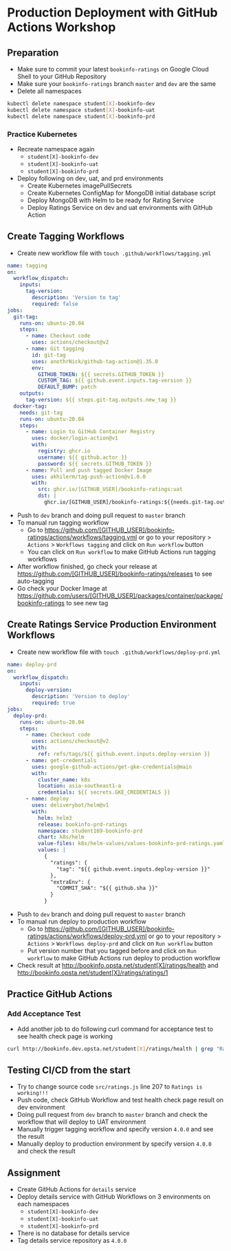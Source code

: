 # Production Deployment with GitHub Actions Workshop

## Preparation

* Make sure to commit your latest `bookinfo-ratings` on Google Cloud Shell to your GitHub Repository
* Make sure your `bookinfo-ratings` branch `master` and `dev` are the same
* Delete all namespaces

```bash
kubectl delete namespace student[X]-bookinfo-dev
kubectl delete namespace student[X]-bookinfo-uat
kubectl delete namespace student[X]-bookinfo-prd
```

### Practice Kubernetes

* Recreate namespace again
  * `student[X]-bookinfo-dev`
  * `student[X]-bookinfo-uat`
  * `student[X]-bookinfo-prd`
* Deploy following on dev, uat, and prd environments
  * Create Kubernetes imagePullSecrets
  * Create Kubernetes ConfigMap for MongoDB initial database script
  * Deploy MongoDB with Helm to be ready for Rating Service
  * Deploy Ratings Service on dev and uat environments with GitHub Action

## Create Tagging Workflows

* Create new workflow file with `touch .github/workflows/tagging.yml`

```yaml
name: tagging
on: 
  workflow_dispatch:
    inputs:
      tag-version:
        description: 'Version to tag'
        required: false
jobs:
  git-tag:
    runs-on: ubuntu-20.04
    steps:
      - name: Checkout code
        uses: actions/checkout@v2
      - name: Git tagging
        id: git-tag
        uses: anothrNick/github-tag-action@1.35.0
        env:
          GITHUB_TOKEN: ${{ secrets.GITHUB_TOKEN }}
          CUSTOM_TAG: ${{ github.event.inputs.tag-version }}
          DEFAULT_BUMP: patch
    outputs:
      tag-version: ${{ steps.git-tag.outputs.new_tag }}
  docker-tag:
    needs: git-tag
    runs-on: ubuntu-20.04
    steps:
      - name: Login to GitHub Container Registry
        uses: docker/login-action@v1
        with:
          registry: ghcr.io
          username: ${{ github.actor }}
          password: ${{ secrets.GITHUB_TOKEN }}
      - name: Pull and push tagged Docker Image
        uses: akhilerm/tag-push-action@v1.0.0
        with:
          src: ghcr.io/[GITHUB_USER]/bookinfo-ratings:uat
          dst: |
            ghcr.io/[GITHUB_USER]/bookinfo-ratings:${{needs.git-tag.outputs.tag-version}}
```

* Push to `dev` branch and doing pull request to `master` branch
* To manual run tagging workflow
  * Go to <https://github.com/[GITHUB_USER]/bookinfo-ratings/actions/workflows/tagging.yml> or go to your repository > `Actions` > `Workflows tagging` and click on `Run workflow` button
  * You can click on `Run workflow` to make GitHub Actions run tagging workflows
* After workflow finished, go check your release at <https://github.com/[GITHUB_USER]/bookinfo-ratings/releases> to see auto-tagging
* Go check your Docker Image at <https://github.com/users/[GITHUB_USER]/packages/container/package/bookinfo-ratings> to see new tag

## Create Ratings Service Production Environment Workflows

* Create new workflow file with `touch .github/workflows/deploy-prd.yml`

```yaml
name: deploy-prd
on:
  workflow_dispatch:
    inputs:
      deploy-version:
        description: 'Version to deploy'
        required: true
jobs:
  deploy-prd:
    runs-on: ubuntu-20.04
    steps:
      - name: Checkout code
        uses: actions/checkout@v2
        with:
          ref: refs/tags/${{ github.event.inputs.deploy-version }}
      - name: get-credentials
        uses: google-github-actions/get-gke-credentials@main
        with:
          cluster_name: k8s
          location: asia-southeast1-a
          credentials: ${{ secrets.GKE_CREDENTIALS }}
      - name: deploy
        uses: deliverybot/helm@v1
        with:
          helm: helm3
          release: bookinfo-prd-ratings
          namespace: student169-bookinfo-prd
          chart: k8s/helm
          value-files: k8s/helm-values/values-bookinfo-prd-ratings.yaml
          values: |
            {
              "ratings": {
                "tag": "${{ github.event.inputs.deploy-version }}"
              },
              "extraEnv": {
                "COMMIT_SHA": "${{ github.sha }}"
              }
            }
```

* Push to `dev` branch and doing pull request to `master` branch
* To manual run deploy to production workflow
  * Go to <https://github.com/[GITHUB_USER]/bookinfo-ratings/actions/workflows/deploy-prd.yml> or go to your repository > `Actions` > `Workflows deploy-prd` and click on `Run workflow` button
  * Put version number that you tagged before and click on `Run workflow` to make GitHub Actions run deploy to production workflow
* Check result at <http://bookinfo.opsta.net/student[X]/ratings/health> and <http://bookinfo.opsta.net/student[X]/ratings/ratings/1>

## Practice GitHub Actions

### Add Acceptance Test

* Add another job to do following curl command for acceptance test to see health check page is working

```bash
curl http://bookinfo.dev.opsta.net/student[X]/ratings/health | grep "Ratings is working"
```

## Testing CI/CD from the start

* Try to change source code `src/ratings.js` line 207 to `Ratings is working!!!`
* Push code, check GitHub Workflow and test health check page result on dev environment
* Doing pull request from `dev` branch to `master` branch and check the workflow that will deploy to UAT environment
* Manually trigger tagging workflow and specify version `4.0.0` and see the result
* Manually deploy to production environment by specify version `4.0.0` and check the result

## Assignment

* Create GitHub Actions for `details` service
* Deploy details service with GitHub Workflows on 3 environments on each namespaces
  * `student[X]-bookinfo-dev`
  * `student[X]-bookinfo-uat`
  * `student[X]-bookinfo-prd`
* There is no database for details service
* Tag details service repository as `4.0.0`
